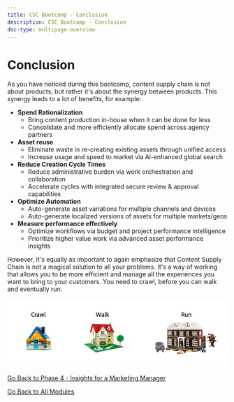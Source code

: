 ```yaml
---
title: CSC Bootcamp - Conclusion
description: CSC Bootcamp - Conclusion
doc-type: multipage-overview
---
```

# Conclusion

As you have noticed during this bootcamp, content supply chain is not about products, but rather it's about the synergy between products. This synergy leads to a lot of benefits, for example: 

-   **Spend Rationalization**
    - Bring content production in-house when it can be done for less
    - Consolidate and more efficiently allocate spend across agency partners
-   **Asset reuse**
    - Eliminate waste in re-creating existing assets through unified access
    - Increase usage and speed to market via Al-enhanced global search
-   **Reduce Creation Cycle Times**
    - Reduce administrative burden via work orchestration and collaboration
    - Accelerate cycles with integrated secure review & approval capabilities
-   **Optimize Automation**
    - Auto-generate asset variations for multiple channels and devices
    - Auto-generate localized versions of assets for multiple markets/geos
-   **Measure performance effectively**
    - Optimize workflows via budget and project performance intelligence
    - Prioritize higher value work via advanced asset performance insights

However, it's equally as important to again emphasize that Content Supply Chain is not a magical solution to all your problems. It's a way of working that allows you to be more efficient and manage all the experiences you want to bring to your customers. You need to crawl, before you can walk and eventually run.

![Crawl Walk Run](./images/crawl-walk-run.png)


[Go Back to Phase 4 - Insights for a Marketing Manager](./phases/insights/marketing-manager.md)

[Go Back to All Modules](./overview.md)
